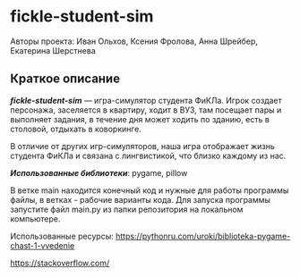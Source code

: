 # fickle-student-sim

Авторы проекта: Иван Ольхов, Ксения Фролова, Анна Шрейбер, Екатерина Шерстнева

## Краткое описание

***fickle-student-sim*** — игра-симулятор студента ФиКЛа. Игрок создает персонажа, заселяется в квартиру, ходит в ВУЗ, там посещает пары и выполняет задания, в течение дня может ходить по зданию, есть в столовой, отдыхать в коворкинге.

В отличие от других игр-симуляторов, наша игра отображает жизнь студента ФиКЛа и связана с лингвистикой, что близко каждому из нас. 

***Использованные библиотеки***: pygame, pillow 

В ветке main находится конечный код и нужные для работы программы файлы, в ветках - рабочие варианты кода. Для запуска программы запустите файл main.py из папки репозитория на локальном компьютере.

Использованные ресурсы: 
https://pythonru.com/uroki/biblioteka-pygame-chast-1-vvedenie

https://stackoverflow.com/
